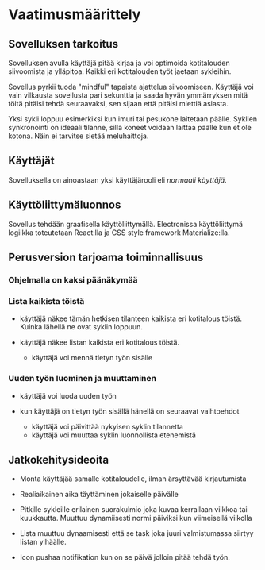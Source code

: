 # Vaatimusmäärittely

## Sovelluksen tarkoitus

Sovelluksen avulla käyttäjä pitää kirjaa ja voi optimoida kotitalouden siivoomista ja ylläpitoa. Kaikki eri kotitalouden työt jaetaan sykleihin.

Sovellus pyrkii tuoda "mindful" tapaista ajattelua siivoomiseen. Käyttäjä voi vain vilkausta sovellusta pari sekunttia ja saada hyvän ymmärryksen mitä töitä pitäisi tehdä seuraavaksi, sen sijaan että pitäisi miettiä asiasta.  

Yksi sykli loppuu esimerkiksi kun imuri tai pesukone laitetaan päälle. Syklien synkronointi on ideaali tilanne, sillä koneet voidaan laittaa päälle kun et ole kotona.
Näin ei tarvitse sietää meluhaittoja.

## Käyttäjät

Sovelluksella on ainoastaan yksi käyttäjärooli eli _normaali käyttäjä_. 

## Käyttöliittymäluonnos

Sovellus tehdään graafisella käyttöliittymällä. Electronissa käyttöliittymä logiikka toteutetaan React:lla ja CSS style framework Materialize:lla. 

## Perusversion tarjoama toiminnallisuus

### Ohjelmalla on kaksi päänäkymää

### Lista kaikista töistä

- käyttäjä näkee tämän hetkisen tilanteen kaikista eri kotitalous töistä. Kuinka lähellä ne ovat syklin loppuun. 

- käyttäjä näkee listan kaikista eri kotitalous töistä. 
  - käyttäjä voi mennä tietyn työn sisälle

### Uuden työn luominen ja muuttaminen

- käyttäjä voi luoda uuden työn
  
- kun käyttäjä on tietyn työn sisällä hänellä on seuraavat vaihtoehdot
  - käyttäjä voi päivittää nykyisen syklin tilannetta
  - käyttäjä voi muuttaa syklin luonnollista etenemistä

## Jatkokehitysideoita

- Monta käyttäjää samalle kotitaloudelle, ilman ärsyttävää kirjautumista

- Realiaikainen aika täyttäminen jokaiselle päivälle

- Pitkille sykleille erilainen suorakulmio joka kuvaa kerrallaan viikkoa tai kuukkautta. Muuttuu dynamiisesti normi päiviksi kun viimeisellä viikolla

- Lista muuttuu dynaamisesti että se task joka juuri valmistumassa siirtyy listan ylhäälle. 

- Icon pushaa notifikation kun on se päivä jolloin pitää tehdä työn. 



